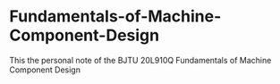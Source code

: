 # Fundamentals-of-Machine-Component-Design
This the personal note of the BJTU 20L910Q Fundamentals of Machine Component Design
